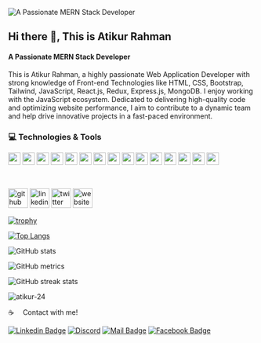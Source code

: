 ![A Passionate MERN Stack Developer](https://pbs.twimg.com/profile_banners/1670662755538579457/1689952116/600x200)
## Hi there 👋, This is Atikur Rahman
#### A Passionate MERN Stack Developer

This is Atikur Rahman, a highly passionate Web Application Developer with strong knowledge of Front-end Technologies like HTML, CSS, Bootstrap, Tailwind, JavaScript, React.js, Redux, Express.js, MongoDB. I enjoy working with the JavaScript ecosystem. Dedicated to delivering high-quality code and optimizing website performance, I aim to contribute to a dynamic team and help drive innovative projects in a fast-paced environment.

### :computer: Technologies & Tools

<p>
<img src="https://img.shields.io/badge/HTML5-E34F26?style=for-the-badge&logo=html5&logoColor=white" height="25"/> <img src="https://img.shields.io/badge/CSS3-1572B6?style=for-the-badge&logo=css3&logoColor=white" height="25"/> <img src="https://img.shields.io/badge/javascript-%23323330.svg?&style=for-the-badge&logo=javascript&logoColor=%23F7DF1E" height="25"/> <img src="https://img.shields.io/badge/bootstrap-%238511FA.svg?style=for-the-badge&logo=bootstrap&logoColor=white" height="25"/> <img src="https://img.shields.io/badge/Tailwind_CSS-38B2AC?style=for-the-badge&logo=tailwind-css&logoColor=white" height="25"/> <img src="https://img.shields.io/badge/React-20232A?style=for-the-badge&logo=react&logoColor=61DAFB" height="25"/> <img src="https://img.shields.io/badge/React_Router-CA4245?style=for-the-badge&logo=react-router&logoColor=white" height="25"/> 
  <img src="https://img.shields.io/badge/Redux_Toolkit-764ABC?style=for-the-badge&logo=redux&logoColor=white" height="25"/> <img src="https://img.shields.io/badge/Next_JS-black?style=for-the-badge&logo=next.js&logoColor=white" height="25"/>  <img src="https://img.shields.io/badge/Node.js-43853D?style=for-the-badge&logo=node.js&logoColor=white" height="25"/> <img src=" https://img.shields.io/badge/MongoDB-4EA94B?style=for-the-badge&logo=mongodb&logoColor=white" height="25"/> <img src="https://img.shields.io/badge/express.js-%23404d59.svg?style=for-the-badge&logo=express&logoColor=%2361DAFB" height="25"/> <img src="https://img.shields.io/badge/MongoDB-4EA94B?style=for-the-badge&logo=mongodb&logoColor=white" height="25"/> <img src="https://img.shields.io/badge/Netlify-00C7B7?style=for-the-badge&logo=netlify&logoColor=white" height="25"/> <img src="https://img.shields.io/badge/firebase-FFCA28.svg?&style=for-the-badge&logo=firebase&logoColor=white" height="25"/>
</p><br/>

[<img src='https://cdn.jsdelivr.net/npm/simple-icons@3.0.1/icons/github.svg' alt='github' height='40'>](https://github.com/atikur-24)  [<img src='https://cdn.jsdelivr.net/npm/simple-icons@3.0.1/icons/linkedin.svg' alt='linkedin' height='40'>](https://www.linkedin.com/in/atikur-rahman7/)  [<img src='https://cdn.jsdelivr.net/npm/simple-icons@3.0.1/icons/twitter.svg' alt='twitter' height='40'>](https://twitter.com/AtikurRahman247)  [<img src='https://cdn.jsdelivr.net/npm/simple-icons@3.0.1/icons/icloud.svg' alt='website' height='40'>](https://atikur7.vercel.app/)  

[![trophy](https://github-profile-trophy.vercel.app/?username=atikur-24)](https://github.com/ryo-ma/github-profile-trophy)

[![Top Langs](https://github-readme-stats.vercel.app/api/top-langs/?username=atikur-24)](https://github.com/anuraghazra/github-readme-stats)

![GitHub stats](https://github-readme-stats.vercel.app/api?username=atikur-24&show_icons=true)  

![GitHub metrics](https://metrics.lecoq.io/atikur-24)  

![GitHub streak stats](https://streak-stats.demolab.com/?user=atikur-24)  

<p align="left"> <img src="https://komarev.com/ghpvc/?username=atikur-24&label=Profile%20views&color=0e75b6&style=flat" alt="atikur-24" /> </p> 

:coffee: &emsp;Contact with me! </br>

[![Linkedin Badge](https://img.shields.io/badge/LinkedIn-0077B5?style=for-the-badge&logo=linkedin&logoColor=white)](https://www.linkedin.com/in/abdullah149081/)
[![Discord](https://img.shields.io/badge/Discord-%235865F2.svg?style=for-the-badge&logo=discord&logoColor=white)](https://discord.gg/abdullah149081#5993)
[![Mail Badge](https://img.shields.io/badge/Gmail-D14836?style=for-the-badge&logo=gmail&logoColor=white)](mailto:abdullah149081@hotmail.com)
[![Facebook Badge](https://img.shields.io/badge/Facebook-1877F2?style=for-the-badge&logo=facebook&logoColor=white)](https://www.facebook.com/abdullah149081/)

